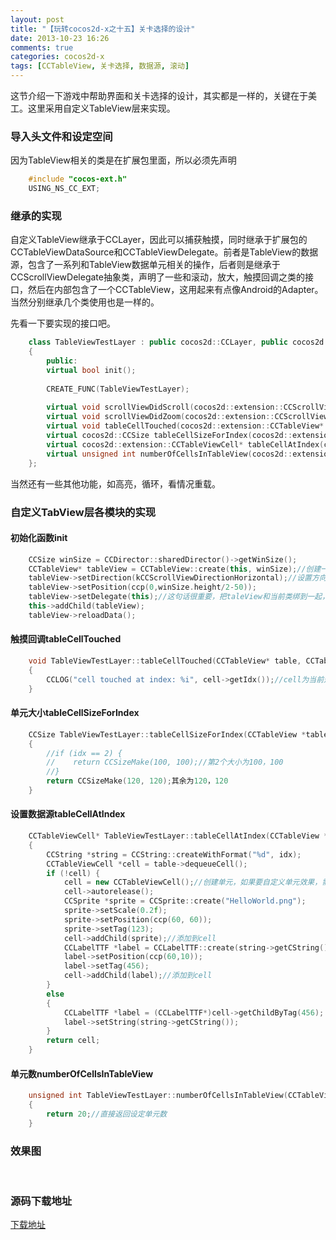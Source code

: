 ```yaml
---
layout: post
title: "【玩转cocos2d-x之十五】关卡选择的设计"
date: 2013-10-23 16:26
comments: true
categories: cocos2d-x
tags: [CCTableView, 关卡选择, 数据源, 滚动]
---
```


这节介绍一下游戏中帮助界面和关卡选择的设计，其实都是一样的，关键在于美工。这里采用自定义TableView层来实现。

### 导入头文件和设定空间
因为TableView相关的类是在扩展包里面，所以必须先声明

``` cpp
	#include "cocos-ext.h"  
	USING_NS_CC_EXT;  
```

<!-- more -->

### 继承的实现
自定义TableView继承于CCLayer，因此可以捕获触摸，同时继承于扩展包的CCTableViewDataSource和CCTableViewDelegate。前者是TableView的数据源，包含了一系列和TableView数据单元相关的操作，后者则是继承于CCScrollViewDelegate抽象类，声明了一些和滚动，放大，触摸回调之类的接口，然后在内部包含了一个CCTableView，这用起来有点像Android的Adapter。当然分别继承几个类使用也是一样的。

先看一下要实现的接口吧。

``` cpp
	class TableViewTestLayer : public cocos2d::CCLayer, public cocos2d::extension::CCTableViewDataSource, public cocos2d::extension::CCTableViewDelegate  
	{  
		public:  
    	virtual bool init();    
  
    	CREATE_FUNC(TableViewTestLayer);  
      
    	virtual void scrollViewDidScroll(cocos2d::extension::CCScrollView* view){}//滚动时调用，空实现，因为继承了抽象类所以必须重写  
    	virtual void scrollViewDidZoom(cocos2d::extension::CCScrollView* view){}//缩放时调用，空实现，同上  
    	virtual void tableCellTouched(cocos2d::extension::CCTableView* table, cocos2d::extension::CCTableViewCell* cell);//触摸单元时回调  
    	virtual cocos2d::CCSize tableCellSizeForIndex(cocos2d::extension::CCTableView *table, unsigned int idx);//设定单元所占大小  
    	virtual cocos2d::extension::CCTableViewCell* tableCellAtIndex(cocos2d::extension::CCTableView *table, unsigned int idx);//设定单元内容  
    	virtual unsigned int numberOfCellsInTableView(cocos2d::extension::CCTableView *table);//返回单元数  
	}; 
```
 
当然还有一些其他功能，如高亮，循环，看情况重载。

### 自定义TabView层各模块的实现

#### 初始化函数init

``` cpp
	CCSize winSize = CCDirector::sharedDirector()->getWinSize();  
	CCTableView* tableView = CCTableView::create(this, winSize);//创建一个CCTableView  
	tableView->setDirection(kCCScrollViewDirectionHorizontal);//设置方向  
	tableView->setPosition(ccp(0,winSize.height/2-50));  
	tableView->setDelegate(this);//这句话很重要，把taleView和当前类绑到一起，所以后面的调用主体都是tableView  
	this->addChild(tableView);  
	tableView->reloadData();  
```

#### 触摸回调tableCellTouched

``` cpp
	void TableViewTestLayer::tableCellTouched(CCTableView* table, CCTableViewCell* cell)  
	{  
    	CCLOG("cell touched at index: %i", cell->getIdx());//cell为当前选择单元  
	}  
```

#### 单元大小tableCellSizeForIndex

``` cpp
	CCSize TableViewTestLayer::tableCellSizeForIndex(CCTableView *table, unsigned int idx)  
	{  
    	//if (idx == 2) {  
    	//    return CCSizeMake(100, 100);//第2个大小为100，100  
    	//}  
    	return CCSizeMake(120, 120);其余为120，120  
	}  
```

#### 设置数据源tableCellAtIndex

``` cpp
	CCTableViewCell* TableViewTestLayer::tableCellAtIndex(CCTableView *table, unsigned int idx)  
	{  
    	CCString *string = CCString::createWithFormat("%d", idx);  
    	CCTableViewCell *cell = table->dequeueCell();  
    	if (!cell) {  
        	cell = new CCTableViewCell();//创建单元，如果要自定义单元效果，需继承CCTableViewCell，并重载draw函数  
        	cell->autorelease();  
        	CCSprite *sprite = CCSprite::create("HelloWorld.png");  
        	sprite->setScale(0.2f);  
        	sprite->setPosition(ccp(60, 60));  
        	sprite->setTag(123);  
        	cell->addChild(sprite);//添加到cell  
        	CCLabelTTF *label = CCLabelTTF::create(string->getCString(), "Helvetica", 20.0);  
        	label->setPosition(ccp(60,10));  
        	label->setTag(456);  
        	cell->addChild(label);//添加到cell  
    	}  
    	else  
    	{  
        	CCLabelTTF *label = (CCLabelTTF*)cell->getChildByTag(456);  
        	label->setString(string->getCString());  
    	}  
    	return cell;  
	}  
```

#### 单元数numberOfCellsInTableView

``` cpp
	unsigned int TableViewTestLayer::numberOfCellsInTableView(CCTableView *table)  
	{  
    	return 20;//直接返回设定单元数  
	}  
```

### 效果图
<div align="center"><img src="http://img.blog.csdn.net/20131209082656437" alt="" border="0" title="关卡1" /><br></br></div>

### 源码下载地址
[下载地址](http://download.csdn.net/detail/jackyvincefu/6422401)